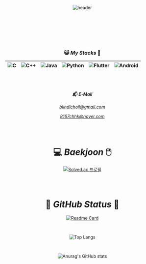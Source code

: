 <div align="center">
  
 ![header](https://capsule-render.vercel.app/api?color=gradient&customColorList=0,2,4,5,30&text=CHOI_HYUK)
 
## <br/>

<br/><br/>

### 😺  *My Stacks*  🐶

| ![C](https://img.shields.io/badge/c-%2300599C.svg?style=for-the-badge&logo=c&logoColor=white&) | ![C++](https://img.shields.io/badge/c++-%2300599C.svg?style=for-the-badge&logo=c%2B%2B&logoColor=white&) | ![Java](https://img.shields.io/badge/java-%23ED8B00.svg?style=for-the-badge&logo=openjdk&logoColor=white&) | ![Python](https://img.shields.io/badge/python-3670A0?style=for-the-badge&logo=python&logoColor=ffdd54&) | ![Flutter](https://img.shields.io/badge/Flutter-02569B.svg?&style=for-the-badge&logo=Flutter&logoColor=white&)|![Android](https://img.shields.io/badge/Android-3DDC84.svg?&style=for-the-badge&logo=Android&logoColor=black&) |
|---|---|---|---|---|---| 

<br/><br/>

#### 📬 *E-Mail*

*blindlchoil@gmail.com*

*8167chhk@naver.com*

<br/><br/>

# 💻  *Baekjoon*  🖱️ 

[![Solved.ac 프로필](http://mazassumnida.wtf/api/v2/generate_badge?boj=choi8167)](https://solved.ac/choi8167)

<br/><br/>

# 🤖  *GitHub Status*  👾

[![Readme Card](https://github-readme-stats.vercel.app/api/pin/?username=choi-hyk&repo=RhythmE&theme=tokyonight)](https://github.com/choi-hyk/RhythmE)

<br/>

![Top Langs](https://github-readme-stats.vercel.app/api/top-langs/?username=choi-hyk&theme=tokyonight)

<br/>

![Anurag's GitHub stats](https://github-readme-stats.vercel.app/api?username=choi-hyk&show_icons=true&theme=tokyonight)

</div> 
